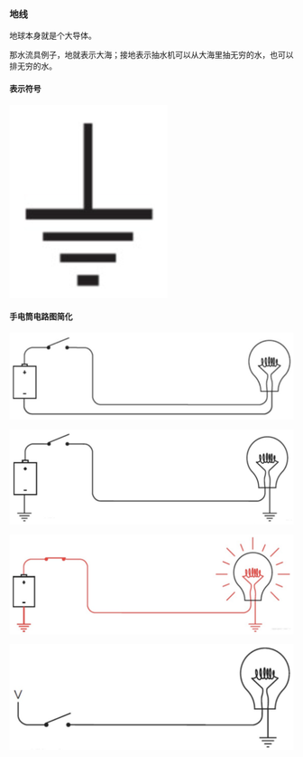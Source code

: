 ### 地线

地球本身就是个大导体。

那水流具例子，地就表示大海；接地表示抽水机可以从大海里抽无穷的水，也可以排无穷的水。

#### 表示符号

![](../assets/images/01-04.png)

#### 手电筒电路图简化

![](../assets/images/01-05.1.png)

![](../assets/images/01-05.png)

![](../assets/images/01-06.png)

![](../assets/images/01-07.png)
